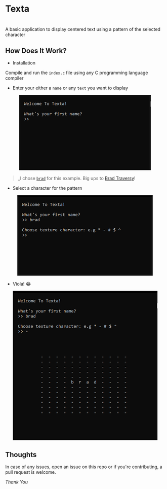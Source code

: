 
# Texta

# 

A basic application to display centered text using a pattern of the selected character

## How Does It Work?

- Installation

Compile and run the `index.c` file using any C programming language compiler

- Enter your either a `name` or any `text` you want to display

<p align="center"><img alt="intro" src="./img/01-enter-text.png"></p>


> _I chose [`brad`](https://traversymedia.com) for this example. Big ups to [Brad Traversy](https://traversymedia.com)!

- Select a character for the pattern

<p align="center"><img alt="select a character" src="./img/02-texture-character.png"></p>

- Viola! :joy:

<p align="center"><img alt="output" src="./img/03-output.png"></p>

## Thoughts

In case of any issues, open an issue on this repo or if you're contributing, a pull request is welcome.

_Thank You_